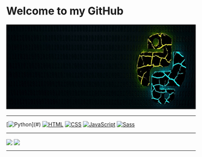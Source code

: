 # **Welcome to my GitHub**

<a href="https://niel-conradie.github.io/">
  <img src="https://github.com/niel-conradie/niel-conradie/raw/main/images/banner.jpg" width="100%" height="225px">
</a>

---

[![Python](https://img.shields.io/badge/Python-0d1117?style=for-the-badge&logo=python&logoColor=0d1117?)](#)
[![HTML](https://img.shields.io/badge/HTML-0d1117?style=for-the-badge&logo=html5&logoColor=E34F26)](#)
[![CSS](https://img.shields.io/badge/CSS-0d1117?style=for-the-badge&logo=css3&logoColor=1572B6)](#)
[![JavaScript](https://img.shields.io/badge/JavaScript-0d1117?style=for-the-badge&logo=javascript&logoColor=F7DF1E)](#)
[![Sass](https://img.shields.io/badge/Sass-0d1117?style=for-the-badge&logo=sass&logoColor=CC6699)](#)

---

<!-- [![Top Langs](https://github-readme-stats.vercel.app/api/top-langs/?username=niel-conradie&layout=compact&theme=dark&title_color=fff&text_color=fff&icon_color=fff&border_color=fff&bg_color=0d1117&hide=jupyter%20notebook")](#) -->

<!-- <img src="https://github-readme-stats.vercel.app/api/top-langs/?username=niel-conradie&layout=compact&theme=dark&title_color=fff&text_color=fff&bg_color=0d1117&hide=jupyter%20notebook" width="100%" height="175px"> -->

<div>
  <!-- Top Languages -->
  <picture>
    <source
      srcset="https://github-readme-stats.vercel.app/api/top-langs/?username=niel-conradie&layout=compact&show_icons=true&theme=dark&title_color=fff&text_color=fff"
      media="(prefers-color-scheme: dark)"
    />
    <source
      srcset="https://github-readme-stats.vercel.app/api/top-langs/?username=niel-conradie&layout=compact&show_icons=true"
      media="(prefers-color-scheme: light), (prefers-color-scheme: no-preference)"
    />
    <img height="200px" align="center" src="https://github-readme-stats.vercel.app/api/top-langs/?username=niel-conradie&layout=compact&show_icons=true" />
  </picture>
  
  <!-- Github Stats -->
  <picture>
    <source
      srcset="https://github-readme-stats.vercel.app/api?username=niel-conradie&show_icons=true&theme=dark&title_color=fff&text_color=fff"
      media="(prefers-color-scheme: dark)"
    />
    <source
      srcset="https://github-readme-stats.vercel.app/api?username=niel-conradie&show_icons=true"
      media="(prefers-color-scheme: light), (prefers-color-scheme: no-preference)"
    />
    <img height="200px" align="center" src="https://github-readme-stats.vercel.app/api?username=niel-conradie&show_icons=true" />
  </picture>
<div>

---

